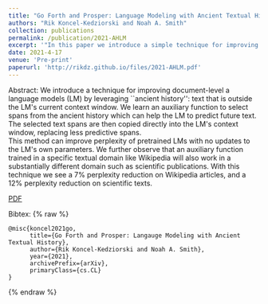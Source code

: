 ```yaml
---
title: "Go Forth and Prosper: Language Modeling with Ancient Textual History"
authors: "Rik Koncel-Kedziorski and Noah A. Smith"
collection: publications
permalink: /publication/2021-AHLM
excerpt: '"In this paper we introduce a simple technique for improving language modeling of long documents by effectively extending the LM's accessible history beyond the architecture-specified context window and into the ``ancient history''---text which comes before the beginning of the context window. "'
date: 2021-4-17
venue: 'Pre-print'
paperurl: 'http://rikdz.github.io/files/2021-AHLM.pdf'
---
```


Abstract:
We introduce a technique for improving document-level a language models (LM) by leveraging ``ancient history'':  text that is outside the LM's current context window. 
We learn an auxiliary function to select spans from the ancient history which can help the LM to predict future text. 
The selected text spans are then copied directly into the LM's context window, replacing less predictive spans.  
This method can improve perplexity of pretrained LMs with no updates to the LM's own parameters. 
We further observe that an auxiliary function trained in a specific textual domain like Wikipedia will also work in a substantially different domain such as scientific publications. 
With this technique we see a 7% perplexity reduction on Wikipedia articles, and a 12% perplexity reduction on scientific texts. 

[PDF](http://rikdz.github.io/files/2021-AHLM.pdf)

Bibtex:
{% raw %}
```
@misc{koncel2021go,
      title={Go Forth and Prosper: Langauge Modeling with Ancient Textual History},
      author={Rik Koncel-Kedziorski and Noah A. Smith},
      year={2021},
      archivePrefix={arXiv},
      primaryClass={cs.CL}
}
```
{% endraw %}


